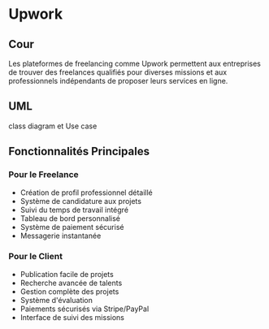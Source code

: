 # Upwork

## Cour
Les plateformes de freelancing comme Upwork permettent aux entreprises de trouver des freelances qualifiés pour diverses missions et aux professionnels indépendants de proposer leurs services en ligne.


## UML
class diagram et Use case


## Fonctionnalités Principales

### Pour le Freelance
- Création de profil professionnel détaillé
- Système de candidature aux projets
- Suivi du temps de travail intégré
- Tableau de bord personnalisé
- Système de paiement sécurisé
- Messagerie instantanée

### Pour le Client
- Publication facile de projets
- Recherche avancée de talents
- Gestion complète des projets
- Système d'évaluation
- Paiements sécurisés via Stripe/PayPal
- Interface de suivi des missions
